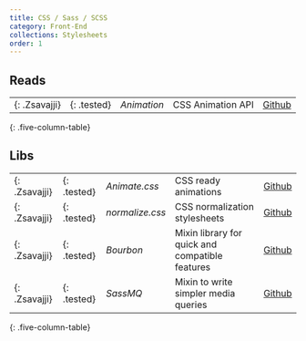 ```yaml
---
title: CSS / Sass / SCSS
category: Front-End
collections: Stylesheets
order: 1
---
```


## Reads

| | | | | |
| --- | --- | --- | --- | ---: |
| [](){: .Zsavajji} | ![](){: .tested} | *Animation* | CSS Animation API | [Github](https://developer.mozilla.org/en-US/docs/Web/CSS/CSS_Animations/Using_CSS_animations) |
{: .five-column-table}

## Libs

| | | | | |
| --- | --- | --- | --- | ---: |
| [](){: .Zsavajji} | ![](){: .tested} | *Animate.css* | CSS ready animations | [Github](https://github.com/daneden/animate.css/) |
| [](){: .Zsavajji} | ![](){: .tested} | *normalize.css* | CSS normalization stylesheets | [Github](https://github.com/necolas/normalize.css/) |
| [](){: .Zsavajji} | ![](){: .tested} | *Bourbon* | Mixin library for quick and compatible features | [Github](https://github.com/thoughtbot/bourbon) |
| [](){: .Zsavajji} | ![](){: .tested} | *SassMQ* | Mixin to write simpler media queries | [Github](https://github.com/sass-mq/sass-mq) |
{: .five-column-table}
